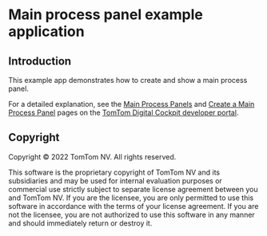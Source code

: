 # Main process panel example application

## Introduction

This example app demonstrates how to create and show a main process panel.

For a detailed explanation, see the
[Main Process Panels](https://developer.tomtom.com/tomtom-digital-cockpit/designers/system-ui/main-process-panels)
and
[Create a Main Process Panel](https://developer.tomtom.com/tomtom-digital-cockpit/developers/tutorials-and-examples/main-process-panel/create-a-main-process-panel)
pages on the
[TomTom Digital Cockpit developer portal](https://developer.tomtom.com/tomtom-digital-cockpit/developers/introduction).

## Copyright

Copyright © 2022 TomTom NV. All rights reserved.

This software is the proprietary copyright of TomTom NV and its subsidiaries and may be
used for internal evaluation purposes or commercial use strictly subject to separate
license agreement between you and TomTom NV. If you are the licensee, you are only permitted
to use this software in accordance with the terms of your license agreement. If you are
not the licensee, you are not authorized to use this software in any manner and should
immediately return or destroy it.
